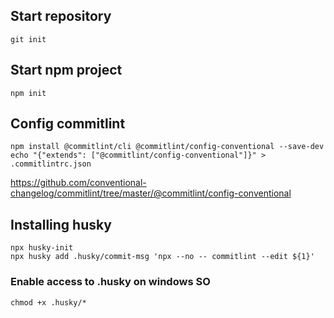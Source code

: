 ## Start repository

```
git init
```

## Start npm project

```
npm init
```

## Config commitlint

```
npm install @commitlint/cli @commitlint/config-conventional --save-dev
echo "{"extends": ["@commitlint/config-conventional"]}" > .commitlintrc.json
```

https://github.com/conventional-changelog/commitlint/tree/master/@commitlint/config-conventional

## Installing husky

```
npx husky-init
npx husky add .husky/commit-msg 'npx --no -- commitlint --edit ${1}'
```

### Enable access to .husky on windows SO

```
chmod +x .husky/*
```
